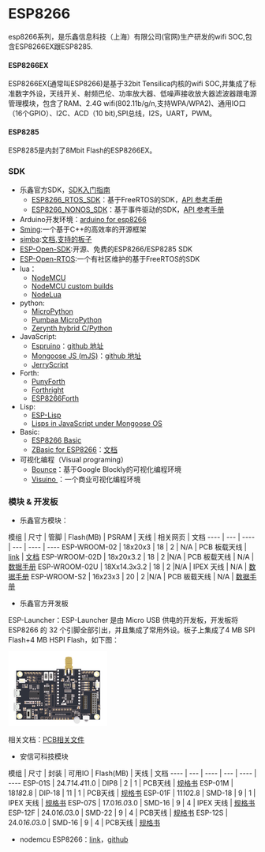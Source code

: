 # ESP8266
esp8266系列，是乐鑫信息科技（上海）有限公司(官网)生产研发的wifi SOC,包含ESP8266EX跟ESP8285.
#### ESP8266EX
ESP8266EX(通常叫ESP8266)是基于32bit Tensilica内核的wifi SOC,并集成了标准数字外设，天线开关、射频巴伦、功率放大器、低噪声接收放大器滤波器跟电源管理模块，包含了RAM、2.4G wifi(802.11b/g/n,支持WPA/WPA2)、通用IO口（16个GPIO）、I2C、ACD（10 bit),SPI总线，I2S，UART，PWM。
#### ESP8285
ESP8285是内封了8Mbit Flash的ESP8266EX。
### SDK
* 乐鑫官方SDK，[SDK入门指南](https://www.espressif.com/sites/default/files/documentation/2a-esp8266-sdk_getting_started_guide_cn.pdf)
    * [ESP8266_RTOS_SDK](https://github.com/espressif/ESP8266_RTOS_SDK)：基于FreeRTOS的SDK，[API 参考手册](https://www.espressif.com/sites/default/files/documentation/20b-esp8266_rtos_sdk_api_reference.pdf)
    * [ESP8266_NONOS_SDK](https://github.com/espressif/ESP8266_NONOS_SDK)：基于事件驱动的SDK，[API 参考手册](https://www.espressif.com/sites/default/files/documentation/2c-esp8266_non_os_sdk_api_reference_cn.pdf)
* Arduino开发环境：[arduino for esp8266](https://github.com/esp8266/arduino)
* [Sming](https://github.com/SmingHub/Sming):一个基于C++的高效率的开源框架
* [simba](https://github.com/eerimoq/simba):[文档](http://simba-os.readthedocs.io/en/latest/index.html),[支持的板子](http://simba-os.readthedocs.io/en/latest/boards.html)
* [ESP-Open-SDK](https://github.com/pfalcon/esp-open-sdk):开源、免费的ESP8266/ESP8285 SDK
* [ESP-Open-RTOS](https://github.com/SuperHouse/esp-open-rtos):一个有社区维护的基于FreeRTOS的SDK
* lua：
    * [NodeMCU](http://nodemcu.com/index_en.html)
    * [NodeMCU custom builds](https://nodemcu-build.com/)
    * [NodeLua](https://nodelua.org/)
* python:
    * [MicroPython](https://micropython.org/download#esp8266)
    * [Pumbaa MicroPython](https://github.com/eerimoq/pumbaa)
    * [Zerynth hybrid C/Python](https://www.zerynth.com/)
* JavaScript:
    * [Espruino](http://www.espruino.com/EspruinoESP8266)：[github 地址](https://github.com/espruino/Espruino)
    * [Mongoose JS (mJS)](https://mongoose-os.com/)：[github 地址](https://github.com/cesanta/mjs)
    * [JerryScript](https://github.com/jerryscript-project/jerryscript/tree/master/targets/esp8266)
* Forth:
    * [PunyForth](https://github.com/zeroflag/punyforth)
    * [Forthright](https://github.com/niclash/forthright)
    * [ESP8266Forth](http://www.forth-ev.de/article.php/20151210011706511/)
* Lisp:
    * [ESP-Lisp](https://github.com/yesco/esp-lisp)
    * [Lisps in JavaScript under Mongoose OS ](https://dmitryfrank.com/articles/lisp_on_mcu)
* Basic:
    * [ESP8266 Basic](https://www.esp8266basic.com/)
    * [ZBasic for ESP8266](http://www.zbasic.net/downloads.php)：[文档](http://www.zbasic.net/doc/ZBasicESP8266.html)
* 可视化编程（Visual programing）
    * [Bounce](https://github.com/orionrobots/Bounce)：基于Google Blockly的可视化编程环境
    * [Visuino ](https://www.visuino.com/)：一个商业可视化编程环境

### 模块 & 开发板
* 乐鑫官方模块：

模组 | 尺寸 | 管脚 | Flash(MB) | PSRAM | 天线 | 相关网页 | 文档
---- | --- | ---- | ---   | ----  | ----
ESP-WROOM-02  | 18x20x3      | 18 | 2 | N/A | PCB 板载天线 | [link](https://www.espressif.com/zh-hans/products/hardware/esp-wroom-02/overview) | [文档](https://www.espressif.com/zh-hans/products/hardware/esp-wroom-02/resources)
ESP-WROOM-02D | 18x20x3.2    | 18 | 2 |N/A | PCB 板载天线 | N/A | [数据手册](https://www.espressif.com/sites/default/files/documentation/esp-wroom-02d_esp-wroom-02u_datasheet_cn.pdf)
ESP-WROOM-02U | 18Xx14.3x3.2 | 18 | 2 |N/A | IPEX 天线    | N/A | [数据手册](https://www.espressif.com/sites/default/files/documentation/esp-wroom-02d_esp-wroom-02u_datasheet_cn.pdf)
ESP-WROOM-S2  | 16x23x3      | 20 | 2 |N/A | PCB 板载天线 | N/A | [数据手册](https://www.espressif.com/sites/default/files/documentation/esp-wroom-s2_datasheet_cn.pdf)

* 乐鑫官方开发板

ESP-Launcher：ESP-Launcher 是由 Micro USB 供电的开发板，开发板将 ESP8266 的 32 个引脚全部引出，并且集成了常用外设。板子上集成了4 MB SPI Flash+4 MB HSPI Flash，如下图：

  ![alt文本](amWiki/images/esp-launcher.png "Title")

相关文档：[PCB相关文件](https://www.espressif.com/sites/default/files/documentation/esp-launcher_and_test_board_reference_design_cn.zip)
* 安信可科技模块

模组 | 尺寸 | 封装 | 可用IO | Flash(MB) |  天线 |  文档
---- | --- | ---- | ---   | ----  | ----
ESP-01S | 24.7*14.4*11.0 | DIP8 | 2 | 1 |  PCB天线 | [规格书](http://en.ai-thinker.com/_media/esp8266/docs/a017ps00a2_esp-01s_%E4%BA%A7%E5%93%81%E8%A7%84%E6%A0%BC%E4%B9%A6_v1.2.pdf)
ESP-01M | 18*18*2.8      | DIP-18 | 11 | 1 | PCB天线 | [规格书](http://en.ai-thinker.com/_media/esp8266/docs/a099ps00a2_esp-01m_%E4%BA%A7%E5%93%81%E8%A7%84%E6%A0%BC%E4%B9%A6_v1.2.pdf)
ESP-01F | 11*10*2.8      | SMD-18 | 9 | 1 |   IPEX 天线  | [规格书](http://en.ai-thinker.com/_media/esp8266/a102ps00a0_esp-01f_%E4%BA%A7%E5%93%81%E8%A7%84%E6%A0%BC%E4%B9%A6_v1.0.pdf)
ESP-07S	| 17.0*16.0*3.0  | SMD-16 | 9 | 4 |  IPEX 天线  | [规格书](http://en.ai-thinker.com/_media/esp8266/docs/a018ps00a2_esp-07s_%E4%BA%A7%E5%93%81%E8%A7%84%E6%A0%BC%E4%B9%A6_v1.2.pdf)
ESP-12F	|	24.0*16.0*3.0	 | SMD-22 | 9 | 4 | PCB天线 | [规格书](http://en.ai-thinker.com/_media/esp8266/docs/a014ps00a2_esp-12f_%E4%BA%A7%E5%93%81%E8%A7%84%E6%A0%BC%E4%B9%A6_v1.2.pdf)
ESP-12S | 24.0*16.0*3.0  | SMD-16 | 9 | 4 | PCB天线 | [规格书](http://en.ai-thinker.com/_media/esp8266/docs/a020ps00a2_esp-12s_%E4%BA%A7%E5%93%81%E8%A7%84%E6%A0%BC%E4%B9%A6_v1.2.pdf)



* nodemcu ESP8266：[link](http://nodemcu.com/index_en.html#fr_54747661d775ef1a3600009e)，[github](https://github.com/nodemcu)
